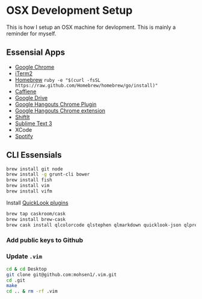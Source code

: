 # OSX Development Setup

This is how I setup an OSX machine for devlopment. This is mainly a reminder for myself.


## Essensial Apps
* [Google Chrome](https://www.google.com/intl/en_us/chrome/browser/)
* [iTerm2](www.iterm2.com/)
* [Homebrew](brew.sh) `ruby -e "$(curl -fsSL https://raw.github.com/Homebrew/homebrew/go/install)"`
* [Caffiene](http://lightheadsw.com/caffeine/)
* [Google Drive](https://tools.google.com/dlpage/drive/?hl=en)
* [Google Hangouts Chrome Plugin](https://www.google.com/tools/dlpage/hangoutplugin)
* [Google Hangouts Chrome extension](https://chrome.google.com/webstore/detail/hangouts/nckgahadagoaajjgafhacjanaoiihapd?utm_source=chrome-ntp-icon)
* [ShiftIt](https://code.google.com/p/shiftit/)
* [Sublime Text 3](http://www.sublimetext.com/3)
* XCode
* [Spotify](https://www.spotify.com/us/)

## CLI Essensials

```bash
brew install git node
brew install -g grunt-cli bower
brew install fish
brew install vim
brew install vifm
```
Install [QuickLook plugins](https://github.com/sindresorhus/quick-look-plugins)

``` bash
brew tap caskroom/cask
brew install brew-cask
brew cask install qlcolorcode qlstephen qlmarkdown quicklook-json qlprettypatch quicklook-csv betterzipql webp-quicklook suspicious-package
```

### Add public keys to Github

### Update `.vim`

```bash
cd & cd Desktop
git clone git@github.com:mohsen1/.vim.git
cd .git
make
cd .. & rm -rf .vim
```

